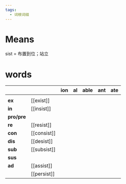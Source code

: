 ```yaml
---
tags:
  - 词根词缀
---
```

# Means
sist = 布置到位；站立
# words
|             |             | **ion** | **al** | **able** | **ant** | **ate** |
| ----------- | ----------- | ------- | ------ | -------- | ------- | ------- |
|             |             |         |        |          |         |         |
| **ex**      | [[exist]]   |         |        |          |         |         |
| **in**      | [[insist]]  |         |        |          |         |         |
| **pro/pre** |             |         |        |          |         |         |
| **re**      | [[resist]]  |         |        |          |         |         |
| **con**     | [[consist]] |         |        |          |         |         |
| **dis**     | [[desist]]  |         |        |          |         |         |
| **sub**     | [[subsist]] |         |        |          |         |         |
| **sus**     |             |         |        |          |         |         |
| **ad**      | [[assist]]   |         |        |          |         |         |
|             | [[persist]] |         |        |          |         |         |
